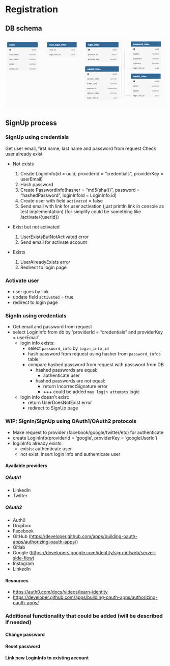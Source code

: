 # Registration

## DB schema

![DB schema](./images/login_info_db_schema.png)

## SignUp process

### SignUp using credentials

Get user email, first name, last name and password from request
Check user already exist
- Not exists
  1. Create LoginInfo(id = uuid, providerId = “credentials”, providerKey = userEmail)
  2. Hash password
  3. Create PasswordInfo(hasher = “md5(sha())”, password = “hashedPassword”, loginInfoId = LoginInfo.id)
  4. Create user with field `activated` = false
  5. Send email with link for user activation (just println link in console as test implementation) (for simplify could be something like /activate/{userId})
 
- Exist but not activated
  1. UserExistsButNotActivated error
  2. Send email for activate account 

- Exists
  1. UserAlreadyExists error
  2. Redirect to login page  

### Activate user
- user goes by link
- update field `activated` = true
- redirect to login page

### SignIn using credentials
- Get email and password from request
- select LoginInfo from db by 'providerId = “credentials” and providerKey = userEmail`
  - login info exists:
    - select `password_info` by `login_info_id`
    - hash password from request using hasher from `password_infos` table
    - compare hashed password from request with password from DB
      - hashed passwords are equal:
        - authenticate user
      - hashed passwords are not equal:
        - return IncorrectSignature error
        - +++ could be added `max login attempts` logic 
  - login info doesn't exist:
    - return UserDoesNotExist error
    - redirect to SignUp page

### WIP: SignIn/SignUp using OAuth1/OAuth2 protocols
- Make request to provider (facebook/google/twitter/etc) for authenticate
- create LoginInfo(providerId = ‘google’, providerKey = ‘googleUserId’)
- loginInfo already exists:
  - exists: authenticate user
  - not exist: insert login info and authenticate user

#### Available providers 
##### OAuth1
- LinkedIn
- Twitter
##### OAuth2
- Auth0 
- Dropbox
- Facebook
- GitHub (https://developer.github.com/apps/building-oauth-apps/authorizing-oauth-apps/)
- Gitlab
- Google (https://developers.google.com/identity/sign-in/web/server-side-flow)
- Instagram
- LinkedIn

#### Resources
- https://auth0.com/docs/videos/learn-identity
- https://developer.github.com/apps/building-oauth-apps/authorizing-oauth-apps/


### Additional functionality that could be added (will be described if needed)
#### Change password
#### Reset password
#### Link new LoginInfo to existing account
